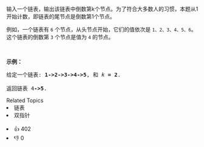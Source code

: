 <p>输入一个链表，输出该链表中倒数第k个节点。为了符合大多数人的习惯，本题从1开始计数，即链表的尾节点是倒数第1个节点。</p>

<p>例如，一个链表有 <code>6</code> 个节点，从头节点开始，它们的值依次是 <code>1、2、3、4、5、6</code>。这个链表的倒数第 <code>3</code> 个节点是值为 <code>4</code> 的节点。</p>

<p>&nbsp;</p>

<p><strong>示例：</strong></p>

<pre>
给定一个链表: <strong>1-&gt;2-&gt;3-&gt;4-&gt;5</strong>, 和 <em>k </em><strong>= 2</strong>.

返回链表 4<strong>-&gt;5</strong>.</pre>

<div><div>Related Topics</div><div><li>链表</li><li>双指针</li></div></div><br><div><li>👍 402</li><li>👎 0</li></div>